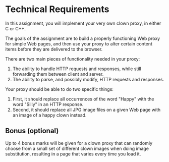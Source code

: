 
# Technical Requirements

In this assignment, you will implement your very own clown proxy, in either C or C++. 

The goals of the assignment are to build a properly functioning Web proxy for simple Web pages, and then use your proxy to alter certain content items before they are delivered to the browser.

There are two main pieces of functionality needed in your proxy: 
1. The ability to handle HTTP requests and responses, while still forwarding them between client and server.
2. The ability to parse, and possibly modify, HTTP requests and responses.

Your proxy should be able to do two specific things:
1. First, it should replace all occurrences of the word "Happy" with the word "Silly" in an HTTP response. 
2. Second, it should replace all JPG image files on a given Web page with an image of a happy clown instead.


## Bonus (optional)

Up to 4 bonus marks will be given for a clown proxy that can randomly choose from a small set of different clown images when doing image substitution, resulting in a page that varies every time you load it. 
